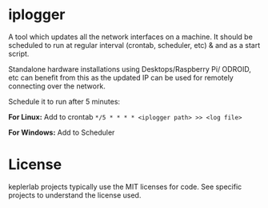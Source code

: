 iplogger
===================

A tool which updates all the network interfaces on a machine. It should be scheduled to run at regular interval (crontab, scheduler, etc) & and as a start script.

Standalone hardware installations using Desktops/Raspberry Pi/ ODROID, etc can benefit from this as the updated IP can be used for remotely connecting over the network.

Schedule it to run after 5 minutes:

**For Linux:** Add to crontab `*/5 * * * * <iplogger path> >> <log file>`
        
**For Windows:** Add to Scheduler


# License

keplerlab projects typically use the MIT licenses for code. See specific projects to understand the license used.


